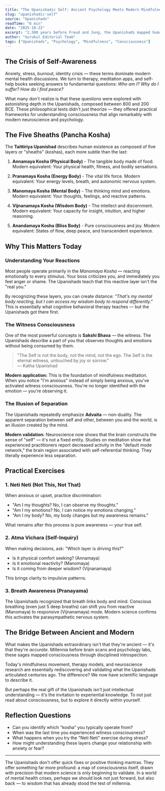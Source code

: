 ```yaml
---
title: "The Upanishadic Self: Ancient Psychology Meets Modern Mindfulness"
slug: "upanishadic-self"
source: "Upanishads"
readTime: "6 min"
date: "2025-10-22"
excerpt: "2,500 years before Freud and Jung, the Upanishads mapped human consciousness with remarkable precision. Here's what they can teach us about the mind today."
author: "Gurukul Editorial Team"
tags: ["Upanishads", "Psychology", "Mindfulness", "Consciousness"]
---
```


## The Crisis of Self-Awareness

Anxiety, stress, burnout, identity crisis — these terms dominate modern mental health discussions. We turn to therapy, meditation apps, and self-help books seeking answers to fundamental questions: *Who am I? Why do I suffer? How do I find peace?*

What many don't realize is that these questions were explored with astonishing depth in the Upanishads, composed between 800 and 200 BCE. These philosophical texts didn't just theorize — they offered practical frameworks for understanding consciousness that align remarkably with modern neuroscience and psychology.

## The Five Sheaths (Pancha Kosha)

The **Taittiriya Upanishad** describes human existence as composed of five layers or "sheaths" (koshas), each more subtle than the last:

1. **Annamaya Kosha (Physical Body)** - The tangible body made of food. Modern equivalent: Your physical health, fitness, and bodily sensations.

2. **Pranamaya Kosha (Energy Body)** - The vital life force. Modern equivalent: Your energy levels, breath, and autonomic nervous system.

3. **Manomaya Kosha (Mental Body)** - The thinking mind and emotions. Modern equivalent: Your thoughts, feelings, and reactive patterns.

4. **Vijnanamaya Kosha (Wisdom Body)** - The intellect and discernment. Modern equivalent: Your capacity for insight, intuition, and higher reasoning.

5. **Anandamaya Kosha (Bliss Body)** - Pure consciousness and joy. Modern equivalent: States of flow, deep peace, and transcendent experience.

## Why This Matters Today

### Understanding Your Reactions

Most people operate primarily in the *Manomaya Kosha* — reacting emotionally to every stimulus. Your boss criticizes you, and immediately you feel anger or shame. The Upanishads teach that this reactive layer isn't the "real you."

By recognizing these layers, you can create distance: *"That's my mental body reacting, but I can access my wisdom body to respond differently."* This is essentially what cognitive behavioral therapy teaches — but the Upanishads got there first.

### The Witness Consciousness

One of the most powerful concepts is **Sakshi Bhava** — the witness. The Upanishads describe a part of you that observes thoughts and emotions without being consumed by them.

> "The Self is not the body, not the mind, not the ego. The Self is the eternal witness, untouched by joy or sorrow."  
> — Katha Upanishad

**Modern application:** This is the foundation of mindfulness meditation. When you notice "I'm anxious" instead of simply being anxious, you've activated witness consciousness. You're no longer identified with the emotion — you're observing it.

### The Illusion of Separation

The Upanishads repeatedly emphasize **Advaita** — non-duality. The apparent separation between self and other, between you and the world, is an illusion created by the mind.

**Modern validation:** Neuroscience now shows that the brain constructs the sense of "self" — it's not a fixed entity. Studies on meditation show that experienced practitioners report decreased activity in the "default mode network," the brain region associated with self-referential thinking. They literally experience less separation.

## Practical Exercises

### 1. Neti Neti (Not This, Not That)

When anxious or upset, practice discrimination:
- "Am I my thoughts? No, I can observe my thoughts."
- "Am I my emotions? No, I can notice my emotions changing."
- "Am I my body? No, my body changes but my awareness remains."

What remains after this process is pure awareness — your true self.

### 2. Atma Vichara (Self-Inquiry)

When making decisions, ask: "Which layer is driving this?"
- Is it physical comfort seeking? (Annamaya)
- Is it emotional reactivity? (Manomaya)
- Is it coming from deeper wisdom? (Vijnanamaya)

This brings clarity to impulsive patterns.

### 3. Breath Awareness (Pranayama)

The Upanishads recognized that breath links body and mind. Conscious breathing (even just 5 deep breaths) can shift you from reactive (Manomaya) to responsive (Vijnanamaya) mode. Modern science confirms this activates the parasympathetic nervous system.

## The Bridge Between Ancient and Modern

What makes the Upanishads extraordinary isn't that they're ancient — it's that they're *accurate*. Millennia before brain scans and psychology labs, these sages mapped consciousness through disciplined introspection.

Today's mindfulness movement, therapy models, and neuroscience research are essentially rediscovering and validating what the Upanishads articulated centuries ago. The difference? We now have scientific language to describe it.

But perhaps the real gift of the Upanishads isn't just intellectual understanding — it's the invitation to experiential knowledge. To not just read about consciousness, but to explore it directly within yourself.

## Reflection Questions

- Can you identify which "kosha" you typically operate from?
- When was the last time you experienced witness consciousness?
- What happens when you try the "Neti Neti" exercise during stress?
- How might understanding these layers change your relationship with anxiety or fear?

---

The Upanishads don't offer quick fixes or positive thinking mantras. They offer something far more profound: a map of consciousness itself, drawn with precision that modern science is only beginning to validate. In a world of mental health crises, perhaps we should look not just forward, but also back — to wisdom that has already stood the test of millennia.

